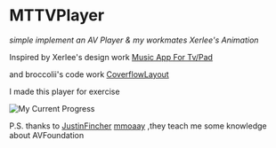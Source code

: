 # MTTVPlayer

*simple implement an AV Player &amp; my workmates Xerlee's Animation*
 
 


Inspired by Xerlee's design work [
Music App For Tv/Pad](https://dribbble.com/shots/2377536-Music-App-For-Tv-Pad) 

and broccolii's code work [CoverflowLayout](https://github.com/broccolii/CoverFlowLayout)

I made this player for exercise



![My Current Progress](https://github.com/MartinRGB/MTMusicPlayer/blob/master/1.gif?raw=true)







P.S. thanks to [
JustinFincher](https://github.com/JustinFincher) [mmoaay](https://github.com/mmoaay) ,they teach me some knowledge about AVFoundation

